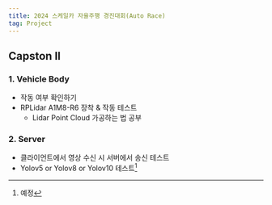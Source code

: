 ```yaml
---
title: 2024 스케일카 자율주행 경진대회(Auto Race)
tag: Project
---
```


## Capston II

### 1. Vehicle Body

- 작동 여부 확인하기
- RPLidar A1M8-R6 장착 & 작동 테스트
  - Lidar Point Cloud 가공하는 법 공부

### 2. Server

- 클라이언트에서 영상 수신 시 서버에서 송신 테스트
- Yolov5 or Yolov8 or Yolov10 테스트[^1]

[^1]: 예정

